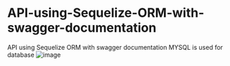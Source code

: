 # API-using-Sequelize-ORM-with-swagger-documentation
API using Sequelize ORM with swagger documentation MYSQL is used for database
![image](https://user-images.githubusercontent.com/66968516/147410595-42bb74d3-452f-4819-b3a4-9db140c6c6fc.png)
